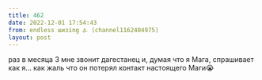 ```yaml
---
title: 462
date: 2022-12-01 17:54:43
from: endless шизing ⍼ (channel1162404975)
layout: post
---
```


раз в месяца 3 мне звонит дагестанец и, думая что я Мага, спрашивает как я... как жаль что он потерял контакт настоящего Маги😭
